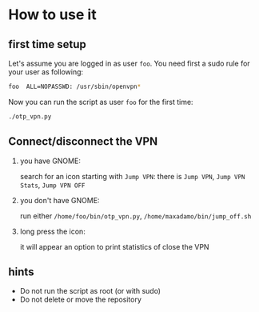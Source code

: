 # How to use it

## first time setup

Let's assume you are logged in as user `foo`. You need first a sudo rule for your user as following:

```bash
foo  ALL=NOPASSWD: /usr/sbin/openvpn*
```

Now you can run the script as user `foo` for the first time:

```bash
./otp_vpn.py
```

## Connect/disconnect the VPN

1. you have GNOME:

    search for an icon starting with `Jump VPN`: there is `Jump VPN`, `Jump VPN Stats`, `Jump VPN OFF`

2. you don't have GNOME:

    run either `/home/foo/bin/otp_vpn.py`, `/home/maxadamo/bin/jump_off.sh`

3. long press the icon:

    it will appear an option to print statistics of close the VPN

## hints

- Do not run the script as root (or with sudo)
- Do not delete or move the repository
